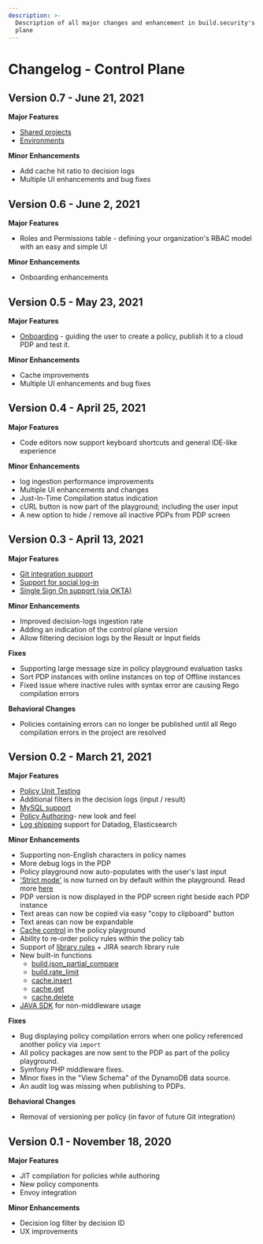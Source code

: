 ```yaml
---
description: >-
  Description of all major changes and enhancement in build.security's control
  plane
---
```


# Changelog - Control Plane

## Version 0.7 - June 21, 2021

**Major Features**

* [Shared projects](https://docs.build.security/documentation/projects/sharing-a-project) 
* [Environments](https://docs.build.security/documentation/environments)

**Minor Enhancements** 

* Add cache hit ratio to decision logs 
* Multiple UI enhancements and bug fixes

## Version 0.6 - June 2, 2021

**Major Features**

* Roles and Permissions table - defining your organization's RBAC model with an easy and simple UI

**Minor Enhancements**

* Onboarding enhancements 

## Version 0.5 - May 23, 2021

**Major Features**

* [Onboarding](https://docs.build.security/documentation/getting-started/onboarding) - guiding the user to create a policy, publish it to a cloud PDP and test it. 

**Minor Enhancements**

* Cache improvements 
* Multiple UI enhancements and bug fixes

## Version 0.4 - April 25, 2021

**Major Features**

* Code editors now support keyboard shortcuts and general IDE-like experience

**Minor Enhancements**

* log ingestion performance improvements
* Multiple UI enhancements and changes
* Just-In-Time Compilation status indication
* cURL button is now part of the playground; including the user input
* A new option to hide / remove all inactive PDPs from PDP screen

## Version 0.3 - April 13, 2021

**Major Features**

* [Git integration support](../documentation/projects/commit-project-to-git.md)
* [Support for social log-in](../documentation/logging-in/using-social-provider-authentication.md)
* [Single Sign On support \(via OKTA\)](../documentation/logging-in/using-single-sign-on.md)

**Minor Enhancements**

* Improved decision-logs ingestion rate
* Adding an indication of the control plane version 
* Allow filtering decision logs by the Result or Input fields

**Fixes**

* Supporting large message size in policy playground evaluation tasks
* Sort PDP instances with online instances on top of Offline instances
* Fixed issue where inactive rules with syntax error are causing Rego compilation errors

**Behavioral Changes**

* Policies containing errors can no longer be published until all Rego compilation errors in the project are resolved

## Version 0.2 - March 21, 2021

**Major Features**

* [Policy Unit Testing](../quickstarts/testing-your-policy/policy-unit-testing.md)
* Additional filters in the decision logs \(input / result\)
* [MySQL support](../documentation/data-sources/new-mysql-data-source.md)
* [Policy Authoring](../documentation/policies/policy-items/managing-policy-items.md)- new look and feel
* [Log shipping](../documentation/system-settings/log-shipping-integration.md) support for Datadog, Elasticsearch

**Minor Enhancements**

* Supporting non-English characters in policy names
* More debug logs in the PDP
* Policy playground now auto-populates with the user's last input
* ['Strict mode'](../documentation/policies/policy-evaluation-playground.md#strict-mode) is now turned on by default within the playground. Read more [here](../documentation/policies/policy-evaluation-playground.md#strict-mode)
* PDP version is now displayed in the PDP screen right beside each PDP instance
* Text areas can now be copied via easy "copy to clipboard" button
* Text areas can now be expandable
* [Cache control](../documentation/policies/policy-evaluation-playground.md#use-cache-setting) in the policy playground
* Ability to re-order policy rules within the policy tab
* Support of [library rules](https://library.build.security/) + JIRA search library rule
* New built-in functions
  * [build.json\_partial\_compare](../library/built-in-functions/build.json_partial_compare.md)
  * [build.rate\_limit](../library/built-in-functions/build.rate_limit.md)
  * [cache.insert](../library/built-in-functions/cache.md)
  * [cache.get](../library/built-in-functions/cache.md)
  * [cache.delete](../library/built-in-functions/cache.md)
* [JAVA SDK](https://github.com/build-security/opa-java-client) for non-middleware usage

**Fixes**

* Bug displaying policy compilation errors when one policy referenced another policy via `import` 
* All policy packages are now sent to the PDP as part of the policy playground.
* Symfony PHP middleware fixes.
* Minor fixes in the "View Schema" of the DynamoDB data source.
* An audit log was missing when publishing to PDPs.

**Behavioral Changes**

* Removal of versioning per policy \(in favor of future Git integration\)

## Version 0.1 - November 18, 2020

**Major Features**

* JIT compilation for policies while authoring
* New policy components
* Envoy integration

**Minor Enhancements**

* Decision log filter by decision ID
* UX improvements

